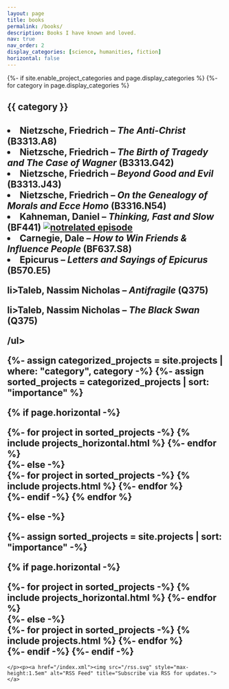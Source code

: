 ```yaml
---
layout: page
title: books
permalink: /books/
description: Books I have known and loved.
nav: true
nav_order: 2
display_categories: [science, humanities, fiction]
horizontal: false
---
```


<!-- pages/projects.md -->
<div class="projects">
{%- if site.enable_project_categories and page.display_categories %}
  <!-- Display categorized projects -->
  {%- for category in page.display_categories %}
  <h2 class="category">{{ category }}</h2>
  <ul class="booklist">

</ul>
<h2 id="Philosophy, Psychology</h2>
<ul class="booklist">

<li>Nietzsche, Friedrich – <dfn>The Anti-Christ</dfn> <span class="loc">(B3313.A8)</span></li>

<li>Nietzsche, Friedrich – <dfn>The Birth of Tragedy and The Case of Wagner</dfn> <span class="loc">(B3313.G42)</span></li>

<li>Nietzsche, Friedrich – <dfn>Beyond Good and Evil</dfn> <span class="loc">(B3313.J43)</span></li>

<li>Nietzsche, Friedrich – <dfn>On the Genealogy of Morals and Ecce Homo</dfn> <span class="loc">(B3316.N54)</span></li>

<li>Kahneman, Daniel – <dfn>Thinking, Fast and Slow</dfn> <span class="loc">(BF441)</span> <a href="https://notrelated.xyz/#01.06"><img src="/pix/nr.svg" alt="notrelated episode"></a></li>

<li>Carnegie, Dale – <dfn>How to Win Friends &amp; Influence People</dfn> <span class="loc">(BF637.S8)</span></li>

<li>Epicurus – <dfn>Letters and Sayings of Epicurus</dfn> <span class="loc">(B570.E5)</span></li>

li>Taleb, Nassim Nicholas – <dfn>Antifragile</dfn> <span class="loc">(Q375)</span></li>

li>Taleb, Nassim Nicholas – <dfn>The Black Swan</dfn> <span class="loc">(Q375)</span></li>

/ul>

  {%- assign categorized_projects = site.projects | where: "category", category -%}
  {%- assign sorted_projects = categorized_projects | sort: "importance" %}
  <!-- Generate cards for each project -->
  {% if page.horizontal -%}
  <div class="container">
    <div class="row row-cols-2">
    {%- for project in sorted_projects -%}
      {% include projects_horizontal.html %}
    {%- endfor %}
    </div>
  </div>
  {%- else -%}
  <div class="grid">
    {%- for project in sorted_projects -%}
      {% include projects.html %}
    {%- endfor %}
  </div>
  {%- endif -%}
  {% endfor %}

{%- else -%}
<!-- Display projects without categories -->
  {%- assign sorted_projects = site.projects | sort: "importance" -%}
  <!-- Generate cards for each project -->
  {% if page.horizontal -%}
  <div class="container">
    <div class="row row-cols-2">
    {%- for project in sorted_projects -%}
      {% include projects_horizontal.html %}
    {%- endfor %}
    </div>
  </div>
  {%- else -%}
  <div class="grid">
    {%- for project in sorted_projects -%}
      {% include projects.html %}
    {%- endfor %}
  </div>
  {%- endif -%}
{%- endif -%}
</div>

<!-- <!DOCTYPE html>
<!-- <html lang="en"><head>
<!-- 	<title>My Personal Library | Luke's Webpage</title>
<!-- 	<link rel="canonical" href="https://juiceshaman.github.io">
<!-- 	<link rel="alternate" type="application/rss+xml" title="Mario's Webpage RSS" href="/index.xml">
<!-- 	<link rel="stylesheet" type="text/css" href="/style.css">
<!-- 	<link rel="icon" href="/favicon.ico">
<!-- 	<meta name="description" content="This is a list of the books in my personal library. If you have any questions or want me to review any of them, email me (!!email!!).
<!-- I haven't read every book here, nor do I own all the books I've read or like. I also don't necessarily like all the books I own.

	<meta name="keywords" content="personal, science, tradition, lifestyle, philosophy">
	<meta name="viewport" content="width=device-width, initial-scale=1">
	<meta name="robots" content="index, follow">
	<meta charset="utf-8">
</head>
<body>
<main>
<a href="/"><header>
	<h1 id="tag_My Personal Library">My Personal Library</h1>
</header></a>
<article>

h2 id="another topic">QA: Topic</h2>
ul class="booklist">

<ul class="booklist">

</ul>
<h2 id="books-as-of-yet-unsorted">Books as of yet unsorted</h2>
<ul class="booklist">


</ul>
<div style="clear:both" class="taglist">Read related articles:<br><a id="tag_personal" href="https://juiceshaman.github.io/tags/personal">Personal</a> · <a id="tag_science" href="https://juiceshaman.github.io/tags/science">Science</a> · <a id="tag_philosophy" href="https://juiceshaman.github.io/tags/philosophy">Philosophy</a></div>
<br clear="both">
</article>
</main>
<footer>
	<a href="</a>

	<p>
<!--	<img class="lw" src="/pix/btc.svg">Bitcoin (<a href="/pix/btc-logo.png">QR</a>): wallet ID </code>
	<br>
	<img class="lw" src="/pix/xmr.svg">Monero (<a href="/pix/xmr-logo.png">QR</a>): <code class="crypto">monero wallet id> -->
	</p><p><a href="/index.xml"><img src="/rss.svg" style="max-height:1.5em" alt="RSS Feed" title="Subscribe via RSS for updates."></a>
</p></footer>


</body></html>
